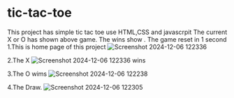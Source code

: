 # tic-tac-toe
This project has simple tic tac toe use HTML,CSS and javascrpit
The current X or O has shown above game.
The wins show .
The game reset in 1 second
1.This is home page of this project
![Screenshot 2024-12-06 122336](https://github.com/user-attachments/assets/607a514e-67a2-4070-94a9-484e9ede1bfb)


2.The X 
![Screenshot 2024-12-06 122336](https://github.com/user-attachments/assets/19e39f09-f193-432a-93ae-c0162eeeb2d4)
wins 


3.The O wims
![Screenshot 2024-12-06 122238](https://github.com/user-attachments/assets/ed1cfa47-2954-4558-936a-3901868fa5cb)


4.The Draw. 
![Screenshot 2024-12-06 122305](https://github.com/user-attachments/assets/f9fe10ab-b6b0-4006-8ddd-9bf6a00a475e)



